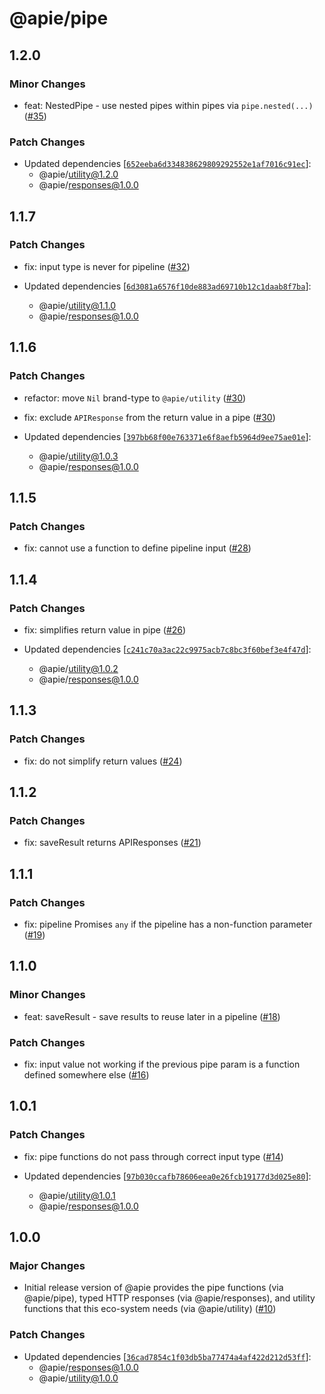# @apie/pipe

## 1.2.0

### Minor Changes

- feat: NestedPipe - use nested pipes within pipes via `pipe.nested(...)` ([#35](https://github.com/Refzlund/apie-monorepo/pull/35))

### Patch Changes

- Updated dependencies [[`652eeba6d334838629809292552e1af7016c91ec`](https://github.com/Refzlund/apie-monorepo/commit/652eeba6d334838629809292552e1af7016c91ec)]:
  - @apie/utility@1.2.0
  - @apie/responses@1.0.0

## 1.1.7

### Patch Changes

- fix: input type is never for pipeline ([#32](https://github.com/Refzlund/apie-monorepo/pull/32))

- Updated dependencies [[`6d3081a6576f10de883ad69710b12c1daab8f7ba`](https://github.com/Refzlund/apie-monorepo/commit/6d3081a6576f10de883ad69710b12c1daab8f7ba)]:
  - @apie/utility@1.1.0
  - @apie/responses@1.0.0

## 1.1.6

### Patch Changes

- refactor: move `Nil` brand-type to `@apie/utility` ([#30](https://github.com/Refzlund/apie-monorepo/pull/30))

- fix: exclude `APIResponse` from the return value in a pipe ([#30](https://github.com/Refzlund/apie-monorepo/pull/30))

- Updated dependencies [[`397bb68f00e763371e6f8aefb5964d9ee75ae01e`](https://github.com/Refzlund/apie-monorepo/commit/397bb68f00e763371e6f8aefb5964d9ee75ae01e)]:
  - @apie/utility@1.0.3
  - @apie/responses@1.0.0

## 1.1.5

### Patch Changes

- fix: cannot use a function to define pipeline input ([#28](https://github.com/Refzlund/apie-monorepo/pull/28))

## 1.1.4

### Patch Changes

- fix: simplifies return value in pipe ([#26](https://github.com/Refzlund/apie-monorepo/pull/26))

- Updated dependencies [[`c241c70a3ac22c9975acb7c8bc3f60bef3e4f47d`](https://github.com/Refzlund/apie-monorepo/commit/c241c70a3ac22c9975acb7c8bc3f60bef3e4f47d)]:
  - @apie/utility@1.0.2
  - @apie/responses@1.0.0

## 1.1.3

### Patch Changes

- fix: do not simplify return values ([#24](https://github.com/Refzlund/apie-monorepo/pull/24))

## 1.1.2

### Patch Changes

- fix: saveResult returns APIResponses ([#21](https://github.com/Refzlund/apie-monorepo/pull/21))

## 1.1.1

### Patch Changes

- fix: pipeline Promises `any` if the pipeline has a non-function parameter ([#19](https://github.com/Refzlund/apie-monorepo/pull/19))

## 1.1.0

### Minor Changes

- feat: saveResult - save results to reuse later in a pipeline ([#18](https://github.com/Refzlund/apie-monorepo/pull/18))

### Patch Changes

- fix: input value not working if the previous pipe param is a function defined somewhere else ([#16](https://github.com/Refzlund/apie-monorepo/pull/16))

## 1.0.1

### Patch Changes

- fix: pipe functions do not pass through correct input type ([#14](https://github.com/Refzlund/apie-monorepo/pull/14))

- Updated dependencies [[`97b030ccafb78606eea0e26fcb19177d3d025e80`](https://github.com/Refzlund/apie-monorepo/commit/97b030ccafb78606eea0e26fcb19177d3d025e80)]:
  - @apie/utility@1.0.1
  - @apie/responses@1.0.0

## 1.0.0

### Major Changes

- Initial release version of @apie provides the pipe functions (via @apie/pipe), typed HTTP responses (via @apie/responses), and utility functions that this eco-system needs (via @apie/utility) ([#10](https://github.com/Refzlund/apie-monorepo/pull/10))

### Patch Changes

- Updated dependencies [[`36cad7854c1f03db5ba77474a4af422d212d53ff`](https://github.com/Refzlund/apie-monorepo/commit/36cad7854c1f03db5ba77474a4af422d212d53ff)]:
  - @apie/responses@1.0.0
  - @apie/utility@1.0.0
